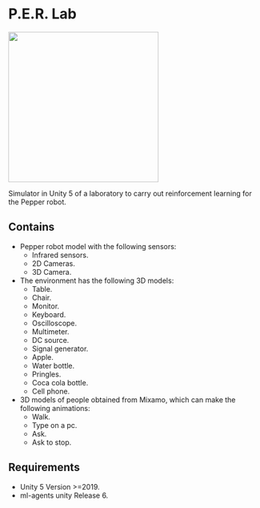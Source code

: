 # P.E.R. Lab

<img src="https://github.com/JorgeSebastianML/Unity_simulation_pepper_robot/blob/main/Img/LOGO_PERLAB-03.png " width="300" height="300">

Simulator in Unity 5 of a laboratory to carry out reinforcement learning for the Pepper robot.



## Contains
* Pepper robot model with the following sensors:
  * Infrared sensors.
  * 2D Cameras. 
  * 3D Camera.
* The environment has the following 3D models:
  * Table.
  * Chair.
  * Monitor.
  * Keyboard.
  * Oscilloscope.
  * Multimeter.
  * DC source.
  * Signal generator.
  * Apple.
  * Water bottle.
  * Pringles. 
  * Coca cola bottle.
  * Cell phone. 
* 3D models of people obtained from Mixamo, which can make the following animations:
  * Walk. 
  * Type on a pc.
  * Ask.
  * Ask to stop.

## Requirements
* Unity 5 Version >=2019.
* ml-agents unity Release 6.
